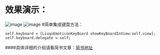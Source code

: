 # 效果演示：
![image](https://github.com/LMMIsGood/LiuqsEmoticonkeyboard/blob/master/LiuqsEmoticonkeyboard/ExhibitionImages/%E6%BC%94%E7%A4%BA.gif)
![image](https://github.com/LMMIsGood/LiuqsEmoticonkeyboard/blob/master/LiuqsEmoticonkeyboard/ExhibitionImages/%E6%BC%94%E7%A4%BA2.gif)
#简单集成键盘方法：
```
self.keyboard = [LiuqsEmoticonKeyBoard showKeyBoardInView:self.view];
self.keyboard.delegate = self;  
```
####具体详细的介绍请看简书文章：[简书地址](http://www.jianshu.com/p/d30be01c858f)
